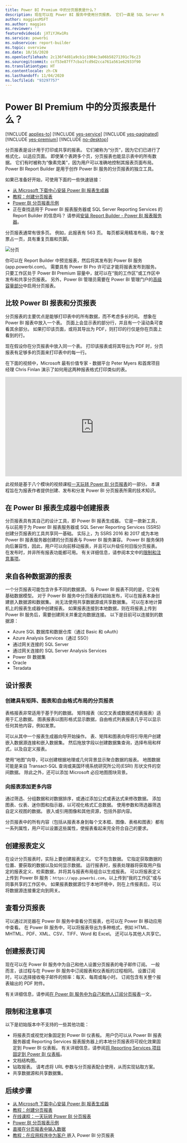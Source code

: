 ```yaml
---
title: Power BI Premium 中的分页报表是什么？
description: 现在可以在 Power BI 服务中使用分页报表。 它们一直是 SQL Server Reporting Services 中的标准报表格式。 可以打印或共享这些报表。 用户可以精确控制报表布局。 例如，即使某个表跨多个页，分页报表也能显示表中的所有数据。
author: maggiesMSFT
ms.author: maggies
ms.reviewer: ''
featuredvideoid: jXTiYJKw1Rs
ms.service: powerbi
ms.subservice: report-builder
ms.topic: overview
ms.date: 10/16/2020
ms.openlocfilehash: 2c136f4d81a9cb1c1904c3a06b58271391c76c23
ms.sourcegitcommit: ccf53e87ff7cba1fcd9d2cca761a561e62933f90
ms.translationtype: HT
ms.contentlocale: zh-CN
ms.lasthandoff: 11/04/2020
ms.locfileid: "93297757"
---
```

# <a name="what-are-paginated-reports-in-power-bi-premium"></a>Power BI Premium 中的分页报表是什么？

[!INCLUDE [applies-to](../includes/applies-to.md)] [!INCLUDE [yes-service](../includes/yes-service.md)] [!INCLUDE [yes-paginated](../includes/yes-paginated.md)] [!INCLUDE [yes-premium](../includes/yes-premium.md)] [!INCLUDE [no-desktop](../includes/no-desktop.md)] 

分页报表是设计用于打印或共享的报表。 它们被称为“分页”，因为它们已进行了格式化，以适应页面。 即使某个表跨多个页，分页报表也能显示表中的所有数据。 它们有时被称为“像素完美”，因为用户可以准确地控制其报表页面布局。 Power BI Report Builder 是用于创作 Power BI 服务的分页报表的独立工具。 

如果已准备好开始，可使用下面的一些快速链接：

- [从 Microsoft 下载中心安装 Power BI 报表生成器](https://aka.ms/pbireportbuilder)
- [教程：创建分页报表](paginated-reports-quickstart-aw.md)
- [Power BI 分页报表示例](paginated-reports-samples.md)
- 正在查找适用于 Power BI 报表服务器或 SQL Server Reporting Services 的 Report Builder 的信息吗？ 请参阅[安装 Report Builder - Power BI 报表服务器](../report-server/install-report-builder.md)。

分页报表通常有很多页。 例如，此报表有 563 页。 每页都采用精准布局，每个发票占一页，具有重复页眉和页脚。

![分页](media/paginated-reports-report-builder-power-bi/power-bi-paginated-wwi-report-page.png)

你可以在 Report Builder 中预览报表，然后将其发布到 Power BI 服务 (app.powerbi.com)。 需要具有 Power BI Pro 许可证才能将报表发布到服务。 只要工作区处于 Power BI Premium 容量中，就可以在“我的工作区”或工作区中发布和共享分页报表。 另外，Power BI 管理员需要在 Power BI 管理门户的[高级容量部分](../admin/service-admin-premium-workloads.md#paginated-reports)中启用分页报表。 

## <a name="compare-power-bi-reports-and-paginated-reports"></a>比较 Power BI 报表和分页报表

分页报表的主要优点是能够打印表中的所有数据，而不考虑多长时间。 想象在 Power BI 报表中放入一个表。 页面上会显示表的部分行，并且有一个滚动条可查看其余部分。 如果打印该页面，或将其导出为 PDF，则打印的行仅是你在页面上看到的行。 

现在假设你在分页报表中放入同一个表。 打印该报表或将其导出为 PDF 时，分页报表有足够多的页面来打印表中的每一行。 

在下面的视频中，Microsoft 最有价值专家 - 数据平台 Peter Myers 和首席项目经理 Chris Finlan 演示了如何用这两种报表格式打印类似的表。 

<iframe width="560" height="315" src="https://www.youtube.com/embed/jXTiYJKw1Rs?list=PL1N57mwBHtN1icIhpjQOaRL8r9G-wytpT" frameborder="0" allowfullscreen></iframe>

此视频是基于八个模块的视频课程[一天玩转 Power BI 分页报表](../learning-catalog/paginated-reports-online-course.md)的一部分。 本课程旨在为报表作者提供创建、发布和分发 Power BI 分页报表所需的技术知识。

## <a name="create-reports-in-power-bi-report-builder"></a>在 Power BI 报表生成器中创建报表

分页报表具有其自己的设计工具，即 Power BI 报表生成器。 它是一款新工具，与以前用于为 Power BI 报表服务器或 SQL Server Reporting Services (SSRS) 创建分页报表的工具共享同一基础。 实际上，为 SSRS 2016 和 2017 或为本地 Power BI 报表服务器创建的分页报表与 Power BI 服务兼容。 Power BI 服务保持向后兼容性，因此，用户可以向前移动报表，并且可以升级任何旧版分页报表。 在发布时，并非所有报表功能都可用。 有关详细信息，请参阅本文中的[限制和注意事项](#limitations-and-considerations)。
     
## <a name="report-from-a-variety-of-data-sources"></a>来自各种数据源的报表

一个分页报表可能包含许多不同的数据源。 与 Power BI 报表不同的是，它没有基础数据模型。 对于 Power BI 服务中分页报表的初始发布，可以在报表本身创建嵌入数据源和数据集。 尚无法使用共享数据源或共享数据集。 可以在本地计算机上的报表生成器中创建报表。 如果报表连接到本地数据，则在将报表上传到 Power BI 服务后，需要创建网关并重定向数据连接。 以下是目前可以连接到的数据源：

- Azure SQL 数据库和数据仓库（通过 Basic 和 oAuth）
- Azure Analysis Services（通过 SSO）
- 通过网关连接的 SQL Server
- 通过网关连接的 SQL Server Analysis Services
- Power BI 数据集
- Oracle
- Teradata

## <a name="design-your-report"></a>设计报表  

### <a name="create-paginated-reports-with-matrix-chart-and-free-form-layouts"></a>创建具有矩阵、图表和自由格式布局的分页报表

表格报表非常适用于基于列的数据。 矩阵报表（如交叉表或数据透视表报表）适用于汇总数据。 图表报表以图形格式显示数据，自由格式列表报表几乎可以显示任何其他内容，例如发票。 
  
可以从其中一个报表生成器向导开始操作。 表、矩阵和图表向导将引导用户创建嵌入数据源连接和嵌入数据集。 然后拖放字段以创建数据集查询，选择布局和样式，以及自定义报表。  
  
使用“地图”向导，可以创建根据地理或几何背景显示聚合数据的报表。 地图数据可能是来自 Transact-SQL 查询或美国环境系统研究所公司(ESRI) 形状文件的空间数据。 除此之外，还可以添加 Microsoft 必应地图图块背景。  

### <a name="add-more-to-your-report"></a>向报表添加更多内容

通过筛选、分组数据和对数据排序，或通过添加公式或表达式来修改数据。 添加图表、仪表、迷你图和指示器，以可视化格式汇总数据。  使用参数和筛选器筛选自定义视图的数据。 嵌入或引用图像和其他资源，包括外部内容。  

分页报表中的所有内容（包括从报表本身到每个文本框、图像、表格和图表）都有一系列属性，用户可以设置这些属性，使报表看起来完全符合自己的要求。

## <a name="creating-a-report-definition"></a>创建报表定义

在设计分页报表时，实际上要创建报表定义。 它不包含数据。 它指定获取数据的位置、要获取的数据以及如何显示数据。 运行报表时，报表处理器将获取用户指定的报表定义、检索数据，并将其与报表布局组合以生成报表。 可以将报表定义上传到 Power BI 服务：`https://app.powerbi.com`，以上传到“我的工作区”或与同事共享的工作区中。 如果报表数据源位于本地环境中，则在上传报表后，可以将数据源连接重定向到网关。 

## <a name="view-your-paginated-report"></a>查看分页报表
可以通过浏览器在 Power BI 服务中查看分页报表，也可以在 Power BI 移动应用中查看。 在 Power BI 服务中，可以将报表导出为多种格式，例如 HTML、MHTML、PDF、XML、CSV、TIFF、Word 和 Excel。 还可以与其他人共享它。  

## <a name="create-a-subscription-to-your-report"></a>创建报表订阅

现在可以在 Power BI 服务中为自己和他人设置分页报表的电子邮件订阅。 一般而言，该过程与在 Power BI 服务中订阅报表和仪表板的过程相同。 设置订阅时，可以选择接收电子邮件的频率：每天、每周或每小时。 订阅包含有关整个报表输出的 PDF 附件。

有关详细信息，请参阅[在 Power BI 服务中为自己和他人订阅分页报表](../consumer/paginated-reports-subscriptions.md)一文。 

## <a name="limitations-and-considerations"></a>限制和注意事项

以下是初始版本中不支持的一些其他功能：

- 将报表页或视觉对象固定到 Power BI 仪表板。 用户仍可以从 Power BI 报表服务器或 Reporting Services 报表服务器上的本地分页报表将可视化效果固定到 Power BI 仪表板。 有关详细信息，请参阅[将 Reporting Services 项目固定到 Power BI 仪表板](/sql/reporting-services/pin-reporting-services-items-to-power-bi-dashboards)。
- 文档结构图。
- 钻取报表。  请考虑将 URL 参数与分页报表配合使用，从而实现钻取方案。
- 共享数据源和共享数据集。

 
## <a name="next-steps"></a>后续步骤

- [从 Microsoft 下载中心安装 Power BI 报表生成器](https://aka.ms/pbireportbuilder)
- [教程：创建分页报表](paginated-reports-quickstart-aw.md)
- [在线课程：一天玩转 Power BI 分页报表](../learning-catalog/paginated-reports-online-course.md)
- [Power BI 分页报表示例](paginated-reports-samples.md)
- [直接在分页报表中输入数据](paginated-reports-enter-data.md)
- [教程：在应用程序中为客户 ](../developer/embedded/embed-paginated-reports-customers.md) 嵌入 Power BI 分页报表